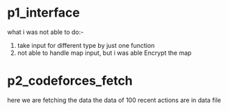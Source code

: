 # p1_interface
what i was not able to do:-
1. take input for different type by just one function
2. not able to handle map input, but i was able Encrypt the map

# p2_codeforces_fetch
here we are fetching the data 
the data of 100 recent actions are in data file
